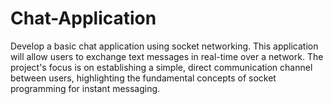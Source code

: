 # Chat-Application
Develop a basic chat application using socket networking. This application will allow users to exchange text messages in real-time over a network. The project's focus is on establishing a simple, direct communication channel between users, highlighting the fundamental concepts of socket programming for instant messaging.
